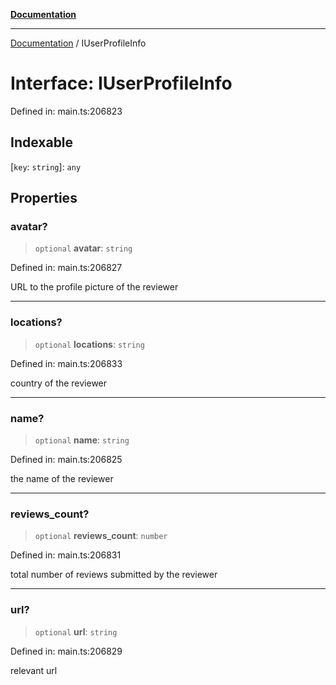 [**Documentation**](../README.md)

***

[Documentation](../README.md) / IUserProfileInfo

# Interface: IUserProfileInfo

Defined in: main.ts:206823

## Indexable

\[`key`: `string`\]: `any`

## Properties

### avatar?

> `optional` **avatar**: `string`

Defined in: main.ts:206827

URL to the profile picture of the reviewer

***

### locations?

> `optional` **locations**: `string`

Defined in: main.ts:206833

country of the reviewer

***

### name?

> `optional` **name**: `string`

Defined in: main.ts:206825

the name of the reviewer

***

### reviews\_count?

> `optional` **reviews\_count**: `number`

Defined in: main.ts:206831

total number of reviews submitted by the reviewer

***

### url?

> `optional` **url**: `string`

Defined in: main.ts:206829

relevant url

